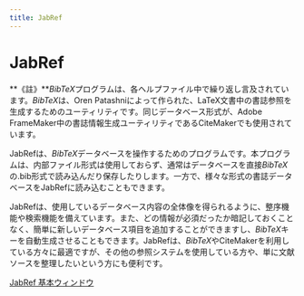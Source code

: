 ```yaml
---
title: JabRef
---
```


# JabRef

**《註》***BibTeX*プログラムは、各ヘルプファイル中で繰り返し言及されています。*BibTeX*は、Oren Patashniによって作られた、LaTeX文書中の書誌参照を生成するためのユーティリティです。同じデータベース形式が、Adobe FrameMaker中の書誌情報生成ユーティリティであるCiteMakerでも使用されています。

JabRefは、*BibTeX*データベースを操作するためのプログラムです。本プログラムは、内部ファイル形式は使用しておらず、通常はデータベースを直接*BibTeX*の.bib形式で読み込んだり保存したりします。一方で、様々な形式の書誌データベースをJabRefに読み込むこともできます。

JabRefは、使用しているデータベース内容の全体像を得られるように、整序機能や検索機能を備えています。また、どの情報が必須だったか暗記しておくことなく、簡単に新しいデータベース項目を追加することができますし、*BibTeX*キーを自動生成させることもできます。JabRefは、*BibTeX*やCiteMakerを利用している方々に最適ですが、その他の参照システムを使用している方や、単に文献ソースを整理したいという方にも便利です。

[JabRef 基本ウィンドウ](BaseFrameHelp.html)
